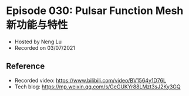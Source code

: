 # Episode 030: Pulsar Function Mesh 新功能与特性

- Hosted by Neng Lu
- Recorded on 03/07/2021

## Reference 

- Recorded video: https://www.bilibili.com/video/BV1564y1D76L
- Tech blog: https://mp.weixin.qq.com/s/GeGUKYr88LMzt3sJ2Ky3GQ